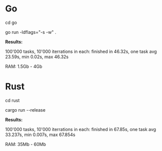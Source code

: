 # Go

cd go

go run -ldflags="-s -w" .

**Results:**

100'000 tasks, 10'000 iterrations in each: finished in 46.32s, one task avg 23.59s, min 0.02s, max 46.32s

RAM: 1.5Gb - 4Gb

# Rust

cd rust

cargo run --release

**Results:**

100'000 tasks, 10'000 iterrations in each: finished in 67.85s, one task avg 33.237s, min 0.007s, max 67.854s

RAM: 35Mb - 60Mb
